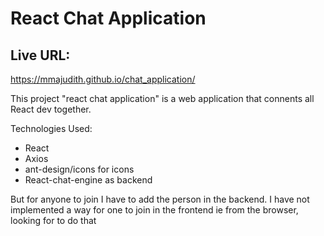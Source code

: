 # React Chat Application

## Live URL:

   https://mmajudith.github.io/chat_application/

This project "react chat application" is a web application that connents all React dev together.

Technologies Used:

- React
- Axios
- ant-design/icons for icons
- React-chat-engine as backend

But for anyone to join I have to add the person in the backend. I have not implemented a way for one to join in the frontend ie from the browser, looking for to do that 